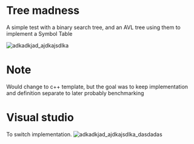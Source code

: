 # Tree madness

A simple test with a binary search tree, and an AVL tree
using them to implement a Symbol Table

![adkadkjad_ajdkajsdlka](https://github.com/Heroadn/Tree-Madness/assets/36571620/e26ed677-00b5-43fd-9539-9d33145c2c60)


# Note
Would change to c++ template, but the goal was to keep implementation and definition separate
to later probably benchmarking

# Visual studio
To switch implementation.
![adkadkjad_ajdkajsdlka_dasdadas](https://github.com/Heroadn/Tree-Madness/assets/36571620/9841b19a-a7dc-4b61-845e-ee1ac6e0ac7e)
